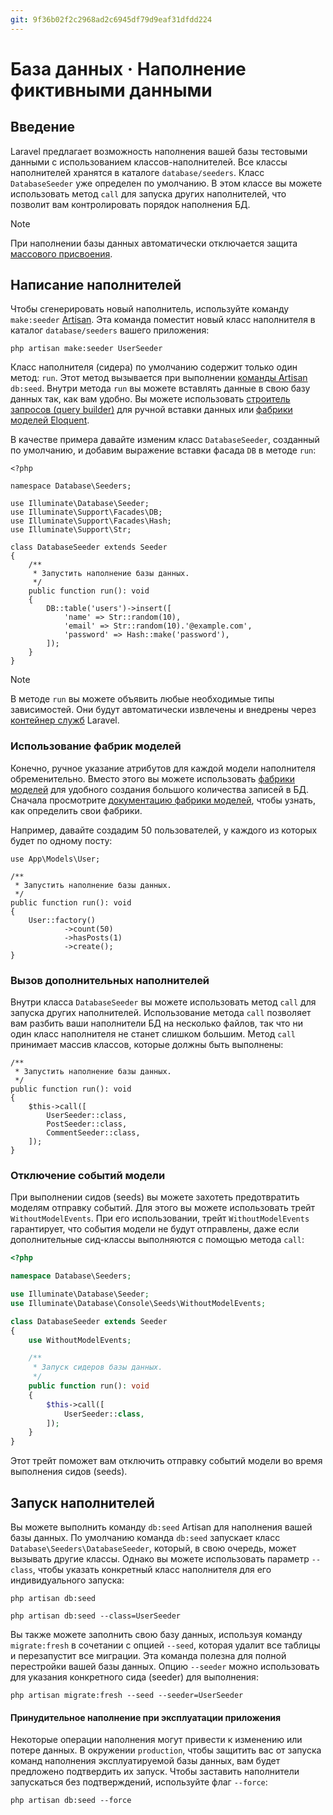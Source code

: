 ```yaml
---
git: 9f36b02f2c2968ad2c6945df79d9eaf31dfdd224
---
```


# База данных · Наполнение фиктивными данными


<a name="introduction"></a>
## Введение

Laravel предлагает возможность наполнения вашей базы тестовыми данными с использованием классов-наполнителей. Все классы наполнителей хранятся в каталоге `database/seeders`. Класс `DatabaseSeeder` уже определен по умолчанию. В этом классе вы можете использовать метод `call` для запуска других наполнителей, что позволит вам контролировать порядок наполнения БД.

> [!NOTE] 
> При наполнении базы данных автоматически отключается защита [массового присвоения](/docs/{{version}}/eloquent#mass-assignment).

<a name="writing-seeders"></a>
## Написание наполнителей

Чтобы сгенерировать новый наполнитель, используйте команду `make:seeder` [Artisan](artisan). Эта команда поместит новый класс наполнителя в каталог `database/seeders` вашего приложения:

```shell
php artisan make:seeder UserSeeder
```


Класс наполнителя (сидера) по умолчанию содержит только один метод: `run`. Этот метод вызывается при выполнении [команды Artisan](/docs/{{version}}/artisan) `db:seed`. Внутри метода `run` вы можете вставлять данные в свою базу данных так, как вам удобно. Вы можете использовать [строитель запросов (query builder)](/docs/{{version}}/queries) для ручной вставки данных или [фабрики моделей Eloquent](/docs/{{version}}/eloquent-factories).

В качестве примера давайте изменим класс `DatabaseSeeder`, созданный по умолчанию, и добавим выражение вставки фасада `DB` в методе `run`:

    <?php

    namespace Database\Seeders;

    use Illuminate\Database\Seeder;
    use Illuminate\Support\Facades\DB;
    use Illuminate\Support\Facades\Hash;
    use Illuminate\Support\Str;

    class DatabaseSeeder extends Seeder
    {
        /**
         * Запустить наполнение базы данных.
         */
        public function run(): void
        {
            DB::table('users')->insert([
                'name' => Str::random(10),
                'email' => Str::random(10).'@example.com',
                'password' => Hash::make('password'),
            ]);
        }
    }

> [!NOTE]  
> В методе `run` вы можете объявить любые необходимые типы зависимостей. Они будут автоматически извлечены и внедрены через [контейнер служб](/docs/{{version}}/container) Laravel.

<a name="using-model-factories"></a>
### Использование фабрик моделей

Конечно, ручное указание атрибутов для каждой модели наполнителя обременительно. Вместо этого вы можете использовать [фабрики моделей](/docs/{{version}}/eloquent-factories) для удобного создания большого количества записей в БД. Сначала просмотрите [документацию фабрики моделей](/docs/{{version}}/eloquent-factories), чтобы узнать, как определить свои фабрики.

Например, давайте создадим 50 пользователей, у каждого из которых будет по одному посту:

    use App\Models\User;

    /**
     * Запустить наполнение базы данных.
     */
    public function run(): void
    {
        User::factory()
                ->count(50)
                ->hasPosts(1)
                ->create();
    }

<a name="calling-additional-seeders"></a>
### Вызов дополнительных наполнителей

Внутри класса `DatabaseSeeder` вы можете использовать метод `call` для запуска других наполнителей. Использование метода `call` позволяет вам разбить ваши наполнители БД на несколько файлов, так что ни один класс наполнителя не станет слишком большим. Метод `call` принимает массив классов, которые должны быть выполнены:

    /**
     * Запустить наполнение базы данных.
     */
    public function run(): void
    {
        $this->call([
            UserSeeder::class,
            PostSeeder::class,
            CommentSeeder::class,
        ]);
    }

### Отключение событий модели

При выполнении сидов (seeds) вы можете захотеть предотвратить моделям отправку событий. Для этого вы можете использовать трейт `WithoutModelEvents`. При его использовании, трейт `WithoutModelEvents` гарантирует, что события модели не будут отправлены, даже если дополнительные сид-классы выполняются с помощью метода `call`:

```php
<?php

namespace Database\Seeders;

use Illuminate\Database\Seeder;
use Illuminate\Database\Console\Seeds\WithoutModelEvents;

class DatabaseSeeder extends Seeder
{
    use WithoutModelEvents;

    /**
     * Запуск сидеров базы данных.
     */
    public function run(): void
    {
        $this->call([
            UserSeeder::class,
        ]);
    }
}
```

Этот трейт поможет вам отключить отправку событий модели во время выполнения сидов (seeds).


<a name="running-seeders"></a>
## Запуск наполнителей

Вы можете выполнить команду `db:seed` Artisan для наполнения вашей базы данных. По умолчанию команда `db:seed` запускает класс `Database\Seeders\DatabaseSeeder`, который, в свою очередь, может вызывать другие классы. Однако вы можете использовать параметр `--class`, чтобы указать конкретный класс наполнителя для его индивидуального запуска:

```shell
php artisan db:seed

php artisan db:seed --class=UserSeeder
```

Вы также можете заполнить свою базу данных, используя команду `migrate:fresh` в сочетании с опцией `--seed`, которая удалит все таблицы и перезапустит все миграции. Эта команда полезна для полной перестройки вашей базы данных. Опцию `--seeder` можно использовать для указания конкретного сида (seeder) для выполнения:

```shell
php artisan migrate:fresh --seed --seeder=UserSeeder
```

<a name="forcing-seeding-production"></a>
#### Принудительное наполнение при эксплуатации приложения

Некоторые операции наполнения могут привести к изменению или потере данных. В окружении `production`, чтобы защитить вас от запуска команд наполнения эксплуатируемой базы данных, вам будет предложено подтвердить их запуск. Чтобы заставить наполнители запускаться без подтверждений, используйте флаг `--force`:

```shell
php artisan db:seed --force
```
